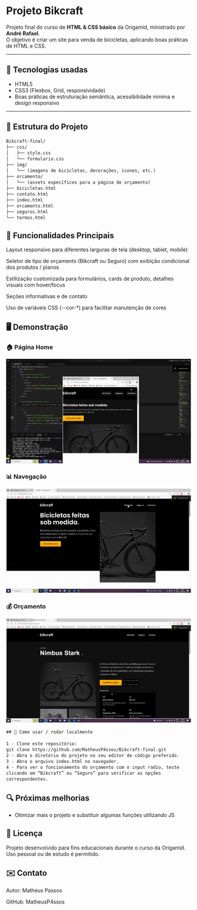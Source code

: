 # Projeto Bikcraft

Projeto final do curso de **HTML & CSS básico** da Origamid, ministrado por **André Rafael**.  
O objetivo é criar um site para venda de bicicletas, aplicando boas práticas de HTML e CSS.

---

## 🧰 Tecnologias usadas

- HTML5
- CSS3 (Flexbox, Grid, responsividade)
- Boas práticas de estruturação semântica, acessibilidade mínima e design responsivo

---

## 📂 Estrutura do Projeto

```text
Bikcraft-final/
├── css/
│   ├── style.css
│   └── formulario.css
├── img/
│   └── (imagens de bicicletas, decorações, ícones, etc.)
├── orcamento/
│   └── (assets específicos para a página de orçamento)
├── bicicletas.html
├── contato.html
├── index.html
├── orcamento.html
├── seguros.html
└── termos.html
```

## 🎯 Funcionalidades Principais

Layout responsivo para diferentes larguras de tela (desktop, tablet, mobile)

Seletor de tipo de orçamento (Bikcraft ou Seguro) com exibição condicional dos produtos / planos

Estilização customizada para formulários, cards de produto, detalhes visuais com hover/focus

Seções informativas e de contato

Uso de variáveis CSS (--cor-\*) para facilitar manutenção de cores

## 🖥️ Demonstração

### 🏠 Página Home

![Demonstração geral](./demo/home.gif)

### 📊 Navegação

![Demonstração geral](./demo/geral.gif)

### 💰 Orçamento

![Demonstração Orçamento](./demo/orçamento.gif)

```
## 📐 Como usar / rodar localmente

1 - Clone este repositório:
git clone https://github.com/MatheusP4ssos/Bikcraft-final.git
2 - Abra o diretório do projeto no seu editor de código preferido.
3 - Abra o arquivo index.html no navegador.
4 - Para ver o funcionamento do orçamento com o input radio, teste clicando em “Bikcraft” ou “Seguro” para verificar as opções correspondentes.
```

## 🔍 Próximas melhorias

- Otimizar mais o projeto e substituir algumas funções utilizando JS

## 📄 Licença

Projeto desenvolvido para fins educacionais durante o curso da Origamid.
Uso pessoal ou de estudo é permitido.

## ✉️ Contato

Autor: Matheus Passos

GitHub: MatheusP4ssos

```

```
